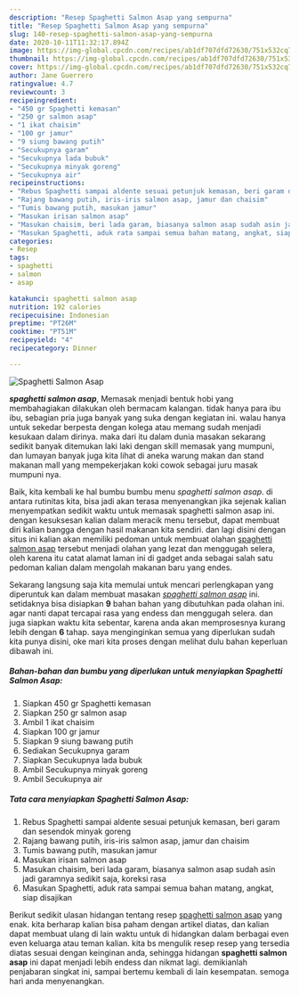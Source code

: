 ```yaml
---
description: "Resep Spaghetti Salmon Asap yang sempurna"
title: "Resep Spaghetti Salmon Asap yang sempurna"
slug: 140-resep-spaghetti-salmon-asap-yang-sempurna
date: 2020-10-11T11:32:17.894Z
image: https://img-global.cpcdn.com/recipes/ab1df707dfd72630/751x532cq70/spaghetti-salmon-asap-foto-resep-utama.jpg
thumbnail: https://img-global.cpcdn.com/recipes/ab1df707dfd72630/751x532cq70/spaghetti-salmon-asap-foto-resep-utama.jpg
cover: https://img-global.cpcdn.com/recipes/ab1df707dfd72630/751x532cq70/spaghetti-salmon-asap-foto-resep-utama.jpg
author: Jane Guerrero
ratingvalue: 4.7
reviewcount: 3
recipeingredient:
- "450 gr Spaghetti kemasan"
- "250 gr salmon asap"
- "1 ikat chaisim"
- "100 gr jamur"
- "9 siung bawang putih"
- "Secukupnya garam"
- "Secukupnya lada bubuk"
- "Secukupnya minyak goreng"
- "Secukupnya air"
recipeinstructions:
- "Rebus Spaghetti sampai aldente sesuai petunjuk kemasan, beri garam dan sesendok minyak goreng"
- "Rajang bawang putih, iris-iris salmon asap, jamur dan chaisim"
- "Tumis bawang putih, masukan jamur"
- "Masukan irisan salmon asap"
- "Masukan chaisim, beri lada garam, biasanya salmon asap sudah asin jadi garamnya sedikit saja, koreksi rasa"
- "Masukan Spaghetti, aduk rata sampai semua bahan matang, angkat, siap disajikan"
categories:
- Resep
tags:
- spaghetti
- salmon
- asap

katakunci: spaghetti salmon asap 
nutrition: 192 calories
recipecuisine: Indonesian
preptime: "PT26M"
cooktime: "PT51M"
recipeyield: "4"
recipecategory: Dinner

---
```



![Spaghetti Salmon Asap](https://img-global.cpcdn.com/recipes/ab1df707dfd72630/751x532cq70/spaghetti-salmon-asap-foto-resep-utama.jpg)

<b><i>spaghetti salmon asap</i></b>, Memasak menjadi bentuk hobi yang membahagiakan dilakukan oleh bermacam kalangan. tidak hanya para ibu ibu, sebagian pria juga banyak yang suka dengan kegiatan ini. walau hanya untuk sekedar berpesta dengan kolega atau memang sudah menjadi kesukaan dalam dirinya. maka dari itu dalam dunia masakan sekarang sedikit banyak ditemukan laki laki dengan skill memasak yang mumpuni, dan lumayan banyak juga kita lihat di aneka warung makan dan stand makanan mall yang mempekerjakan koki cowok sebagai juru masak mumpuni nya.

Baik, kita kembali ke hal bumbu bumbu menu <i>spaghetti salmon asap</i>. di antara rutinitas kita, bisa jadi akan terasa menyenangkan jika sejenak kalian menyempatkan sedikit waktu untuk memasak spaghetti salmon asap ini. dengan kesuksesan kalian dalam meracik menu tersebut, dapat membuat diri kalian bangga dengan hasil makanan kita sendiri. dan lagi disini dengan situs ini kalian akan memiliki pedoman untuk membuat olahan <u>spaghetti salmon asap</u> tersebut menjadi olahan yang lezat dan menggugah selera, oleh karena itu catat alamat laman ini di gadget anda sebagai salah satu pedoman kalian dalam mengolah makanan baru yang endes.




Sekarang langsung saja kita memulai untuk mencari perlengkapan yang diperuntuk kan dalam membuat masakan <u><i>spaghetti salmon asap</i></u> ini. setidaknya bisa disiapkan <b>9</b> bahan bahan yang dibutuhkan pada olahan ini. agar nanti dapat tercapai rasa yang endess dan menggugah selera. dan juga siapkan waktu kita sebentar, karena anda akan memprosesnya kurang lebih dengan <b>6</b> tahap. saya menginginkan semua yang diperlukan sudah kita punya disini, oke mari kita proses dengan melihat dulu bahan keperluan dibawah ini.

<!--inarticleads1-->

##### Bahan-bahan dan bumbu yang diperlukan untuk menyiapkan Spaghetti Salmon Asap:

1. Siapkan 450 gr Spaghetti kemasan
1. Siapkan 250 gr salmon asap
1. Ambil 1 ikat chaisim
1. Siapkan 100 gr jamur
1. Siapkan 9 siung bawang putih
1. Sediakan Secukupnya garam
1. Siapkan Secukupnya lada bubuk
1. Ambil Secukupnya minyak goreng
1. Ambil Secukupnya air




<!--inarticleads2-->

##### Tata cara menyiapkan Spaghetti Salmon Asap:

1. Rebus Spaghetti sampai aldente sesuai petunjuk kemasan, beri garam dan sesendok minyak goreng
1. Rajang bawang putih, iris-iris salmon asap, jamur dan chaisim
1. Tumis bawang putih, masukan jamur
1. Masukan irisan salmon asap
1. Masukan chaisim, beri lada garam, biasanya salmon asap sudah asin jadi garamnya sedikit saja, koreksi rasa
1. Masukan Spaghetti, aduk rata sampai semua bahan matang, angkat, siap disajikan




Berikut sedikit ulasan hidangan tentang resep <u>spaghetti salmon asap</u> yang enak. kita berharap kalian bisa paham dengan artikel diatas, dan kalian dapat membuat ulang di lain waktu untuk di hidangkan dalam berbagai even even keluarga atau teman kalian. kita bs mengulik resep resep yang tersedia diatas sesuai dengan keinginan anda, sehingga hidangan <b>spaghetti salmon asap</b> ini dapat menjadi lebih endess dan nikmat lagi. demikianlah penjabaran singkat ini, sampai bertemu kembali di lain kesempatan. semoga hari anda menyenangkan.
